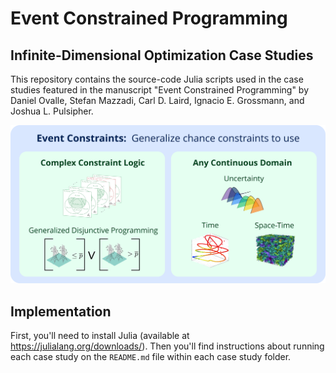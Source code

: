 # Event Constrained Programming
## Infinite-Dimensional Optimization Case Studies
This repository contains the source-code Julia scripts used in the case studies 
featured in the manuscript "Event Constrained Programming" by Daniel Ovalle, Stefan Mazzadi, Carl D. Laird, Ignacio E. Grossmann, and Joshua L. Pulsipher.

![abstract](abstract.png)

## Implementation
First, you'll need to install Julia (available at https://julialang.org/downloads/).
Then you'll find instructions about running each case study on the `README.md` 
file within each case study folder.